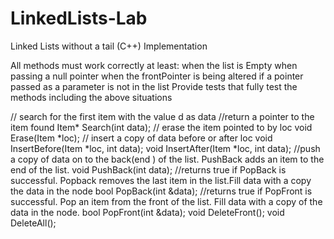 # LinkedLists-Lab
Linked Lists without a tail (C++) Implementation 


All methods must work correctly at least:
  when the list is Empty
  when passing a  null pointer
  when the frontPointer is being altered
  if a pointer passed as a parameter is not in the list 
Provide tests that fully test the methods including the above situations

// search for the first item with the value d as data 
//return a pointer to the item found
Item* Search(int data);
// erase the item pointed to by loc
void Erase(Item *loc);
// insert a copy of data before or after loc
void InsertBefore(Item *loc, int data);
void InsertAfter(Item *loc, int data);
//push a copy of data on to the back(end ) of the list. PushBack adds an item to the end of the list.
void PushBack(int data);
//returns true if  PopBack is successful. Popback removes the last item in the list.Fill data with a copy the data in the node
bool PopBack(int &data);
//returns true if  PopFront is successful. Pop an item from the front of the list. Fill data with a copy of the data in the node.
bool PopFront(int &data);
void DeleteFront();
void DeleteAll();

